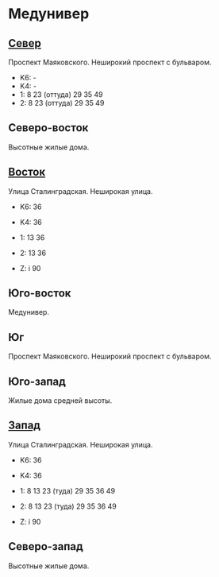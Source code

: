 # Медунивер

## [Север](./10550110.md)

Проспект Маяковского.
Неширокий проспект с бульваром.

* K6:   -
* K4:   -
* 1:    8   23 (оттуда) 29  35  49
* 2:    8   23 (оттуда) 29  35  49

## Северо-восток

Высотные жилые дома.

## [Восток](./10570120.md)

Улица Сталинградская.
Неширокая улица.

* K6:   36
* K4:   36
* 1:    13  36
* 2:    13  36

* Z:    i
        90

## Юго-восток

Медунивер.

## Юг

Проспект Маяковского.
Неширокий проспект с бульваром.

## Юго-запад

Жилые дома средней высоты.

## [Запад](./10540120.md)

Улица Сталинградская.
Неширокая улица.

* K6:   36
* K4:   36
* 1:    8   13  23 (туда)   29  35  36  49
* 2:    8   13  23 (туда)   29  35  36  49

* Z:    i
        90

## Северо-запад

Высотные жилые дома.
